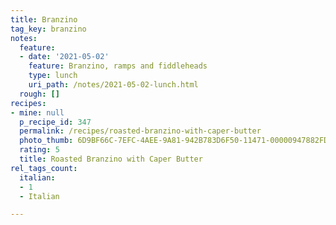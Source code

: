 ```yaml
---
title: Branzino
tag_key: branzino
notes:
  feature:
  - date: '2021-05-02'
    feature: Branzino, ramps and fiddleheads
    type: lunch
    uri_path: /notes/2021-05-02-lunch.html
  rough: []
recipes:
- mine: null
  p_recipe_id: 347
  permalink: /recipes/roasted-branzino-with-caper-butter
  photo_thumb: 6D9BF66C-7EFC-4AEE-9A81-942B783D6F50-11471-00000947882FD918.jpg
  rating: 5
  title: Roasted Branzino with Caper Butter
rel_tags_count:
  italian:
  - 1
  - Italian

---
```

